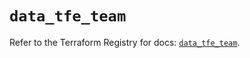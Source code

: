 # `data_tfe_team`

Refer to the Terraform Registry for docs: [`data_tfe_team`](https://registry.terraform.io/providers/hashicorp/tfe/0.65.1/docs/data-sources/team).
